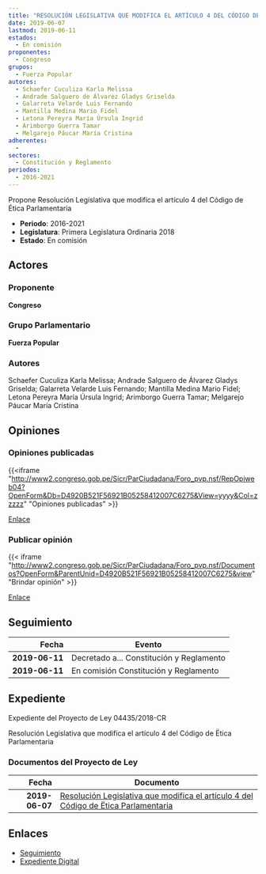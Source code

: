 ```yaml
---
title: "RESOLUCIÓN LEGISLATIVA QUE MODIFICA EL ARTÍCULO 4 DEL CÓDIGO DE ÉTICA PARLAMENTARIA"
date: 2019-06-07
lastmod: 2019-06-11
estados: 
  - En comisión
proponentes: 
  - Congreso
grupos: 
  - Fuerza Popular
autores: 
  - Schaefer Cuculiza Karla Melissa
  - Andrade Salguero de Álvarez Gladys Griselda
  - Galarreta Velarde Luis Fernando
  - Mantilla Medina Mario Fidel
  - Letona Pereyra María Úrsula Ingrid
  - Arimborgo Guerra Tamar
  - Melgarejo Páucar María Cristina
adherentes: 
  - 
sectores: 
  - Constitución y Reglamento
periodos: 
  - 2016-2021
---
```


Propone Resolución Legislativa que modifica el artículo 4 del Código de Ética Parlamentaria

- **Periodo**: 2016-2021
- **Legislatura**: Primera Legislatura Ordinaria 2018
- **Estado**: En comisión

## Actores

### Proponente

**Congreso**

### Grupo Parlamentario

**Fuerza Popular**

### Autores

Schaefer Cuculiza Karla Melissa; Andrade Salguero de Álvarez Gladys Griselda; Galarreta Velarde Luis Fernando; Mantilla Medina Mario Fidel; Letona Pereyra María Úrsula Ingrid; Arimborgo Guerra Tamar; Melgarejo Páucar María Cristina


## Opiniones

### Opiniones publicadas

{{<iframe "http://www2.congreso.gob.pe/Sicr/ParCiudadana/Foro_pvp.nsf/RepOpiweb04?OpenForm&Db=D4920B521F56921B05258412007C6275&View=yyyy&Col=zzzzz" "Opiniones publicadas" >}}

[Enlace](http://www2.congreso.gob.pe/Sicr/ParCiudadana/Foro_pvp.nsf/RepOpiweb04?OpenForm&Db=D4920B521F56921B05258412007C6275&View=yyyy&Col=zzzzz)
### Publicar opinión

{{< iframe "http://www2.congreso.gob.pe/Sicr/ParCiudadana/Foro_pvp.nsf/Documentos?OpenForm&ParentUnid=D4920B521F56921B05258412007C6275&view" "Brindar opinión" >}}

[Enlace](http://www2.congreso.gob.pe/Sicr/ParCiudadana/Foro_pvp.nsf/Documentos?OpenForm&ParentUnid=D4920B521F56921B05258412007C6275&view)

## Seguimiento

| Fecha | Evento |
|------:|--------|
| **2019-06-11** | Decretado a... Constitución y Reglamento|
| **2019-06-11** | En comisión Constitución y Reglamento|


## Expediente

Expediente del Proyecto de Ley 04435/2018-CR

Resolución Legislativa que modifica el artículo 4 del Código de Ëtica Parlamentaria


### Documentos del Proyecto de Ley

| Fecha | Documento |
|------:|--------|
| **2019-06-07** | [Resolución Legislativa que modifica el artículo 4 del Código de Ëtica Parlamentaria](http://www.leyes.congreso.gob.pe/Documentos/2016_2021/Proyectos_de_Ley_y_de_Resoluciones_Legislativas/PL0443520190607..pdf) |

## Enlaces 

- [Seguimiento](http://www2.congreso.gob.pehttp://www2.congreso.gob.pe/Sicr/TraDocEstProc/CLProLey2016.nsf/f7fff46988ca05b1052578e100829cc7/7ddf634052909ea705258412007cd029?OpenDocument)
- [Expediente Digital](http://www2.congreso.gob.pehttp://www2.congreso.gob.pe/Sicr/TraDocEstProc/CLProLey2016.nsf/f7fff46988ca05b1052578e100829cc7/7ddf634052909ea705258412007cd029?OpenDocument&Click=05257FB7005EB655.eb71d0cf91d8294e05256cdf006b5706/$Body/0.1C6C)
